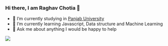 ### Hi there, I am Raghav Chotia 👋

- 🔭 I’m currently studying in [Panjab University](https://puchd.ac.in/)
- 🌱 I’m currently learning Javascript, Data structure and Machine Learning 
- 💬 Ask me about anything I would be happy to help
<img src= "https://github-readme-stats.vercel.app/api?username=raghav-04&&show_icons=true&title_color=ffffff&icon_color=bb2acf&text_color=daf7dc&bg_color=151515">

